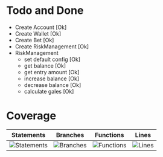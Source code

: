 # Todo and Done
- Create Account [Ok]
- Create Wallet [Ok]
- Create Bet [Ok]
- Create RiskManagement [Ok]
- RiskManagement
    - set default config [Ok]
    - get balance [Ok]
    - get entry amount [Ok]
    - increase balance [Ok]
    - decrease balance [Ok]
    - calculate gales [Ok]
    
# Coverage
| Statements                  | Branches                | Functions                 | Lines             |
| --------------------------- | ----------------------- | ------------------------- | ----------------- |
| ![Statements](https://img.shields.io/badge/statements-100%25-brightgreen.svg?style=flat) | ![Branches](https://img.shields.io/badge/branches-100%25-brightgreen.svg?style=flat) | ![Functions](https://img.shields.io/badge/functions-100%25-brightgreen.svg?style=flat) | ![Lines](https://img.shields.io/badge/lines-100%25-brightgreen.svg?style=flat) |